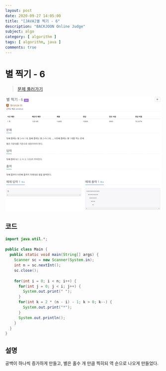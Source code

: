 ```yaml
---
layout: post
date: 2020-09-27 14:05:00
title: "[JAVA]별 찍기 - 6"
description: "BACKJOON Online Judge"
subject: algo
category: [ algorithm ]
tags: [ algorithm, java ]
comments: true
---
```


# 별 찍기 - 6

> [문제 풀러가기](https://acmicpc.net/problem/2443)

![2443](/assets/img/algo/2443.png)

## 코드

```java
import java.util.*;

public class Main {
  public static void main(String[] args) {
    Scanner sc = new Scanner(System.in);
    int n = sc.nextInt();
    sc.close();

    for(int i = 0; i < n; i++) {
      for(int j = 0; j < i; j++) {
        System.out.print(" ");
      }
      for(int k = 2 * (n - i) - 1; k > 0; k--) {
        System.out.print("*");
      }
      System.out.println();
    }
  }
}
```

## 설명

공백이 하나씩 증가하게 만들고, 별은 홀수 개 만큼 찍히되 역 순으로 나오게 만들었다.
